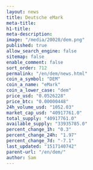 ```yaml
---
layout: news
title: Deutsche eMark
meta-title: 
h1-title: 
meta-description: 
image: "/media/20028/dem.png"
published: true
allow_search_engine: false
sitemap: false
enable_comment: false
sort_order: 712
permalink: "/en/dem/news.html"
coin_a_symbol: "DEM"
coin_a_name: "eMark"
coin_a_lower_case: "dem"
price_usd: "0.0526228"
price_btc: "0.00000448"
24h_volume_usd: "1052.03"
market_cap_usd: "40917761.0"
total_supply: "40917761.0"
available_supply: "33935785.0"
percent_change_1h: "0.3"
percent_change_24h: "1.97"
percent_change_7d: "-7.1"
last_updated: "1517140742"
parent-url: "/en/dem/"
author: Sam
---
```


